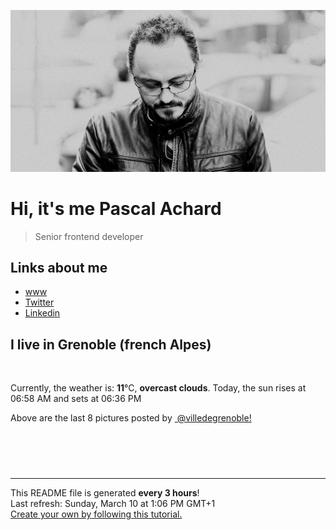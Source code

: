 ![Pascal Achard](./images/photo-pascal-achard.jpg)
# Hi, it's me Pascal Achard
> Senior frontend developer

## Links about me
- [www](https://www.pascal-achard.com)
- [Twitter](https://twitter.com/botmaster)
- [Linkedin](http://www.linkedin.com/in/pascal-achard)


## I live in Grenoble (french Alpes)
<img src="https://openweathermap.org/img/wn/04d@2x.png" alt="">

Currently, the weather is: **11**°C, **overcast clouds**.
Today, the sun rises at 06:58 AM and sets at 06:36 PM

Above are the last 8 pictures posted by <a href="https://www.instagram.com/villedegrenoble/" target="_blank"><img alt="" src="https://upload.wikimedia.org/wikipedia/commons/thumb/e/e7/Instagram_logo_2016.svg/1024px-Instagram_logo_2016.svg.png" width="20"/> @villedegrenoble!</a>

<p style="display: flex; flex-wrap: wrap; gap: 20px;">
        <img src="https://cdn1.picuki.com/hosted-by-instagram/q/0exhNuNYnjBGZDHIdN5WmL9I2Pk2GAlRNucaS7j0nyZiNxIsbHWB58ltwdev%7C%7CDlyKw1oASyLeDxg44gpUFlXZFV5OkPZTbSPST1X6qWRUYCl0DZn9pdik7swJXEeZnCq8cYsOzjYMTIfQeoEH%7C%7Cbx7a8Koru5A2MEo1zRMrBC0GAG4YWbVqFKwoV966yUlEri+YU8ajtG5WR1aRtmpNPb5DwIX%7C%7CD+fMBxsedISLQzicYRtr6+yGOHH24VdGZ9ShOSoI3isMlWvSfjVQ0HylGedoN9KkgT3HSUhkcy4psPqaSDFctu2vxl5u2CCm8AYG9qpBxrr5+4jn7gck2w8mdzkE%7C%7Cn86SeRvl3ibHzPNypfMPH7WSTSvSNMPUeEHkMAqubBhnTKKjmV%7C%7Cd4kKpsKsJZg0aBwxyUXKnD9zdLUjxaoh2DVZNITtO1yKr83HH00TikkgYDpJu8PbxZlQgI1JfUuV4oP0PIBvdcMjCLgVJxR4oW.jpeg" alt="" width="200"/>
        <img src="https://cdn1.picuki.com/hosted-by-instagram/q/0exhNuNYnjBGZDHIdN5WmL9I2Pk2GAlRNecaS7j0nyZiNxIsbHWB58ltwdGn%7C%7CDh7IAhgASuRYztj5YgrUV9ZDz17OE3bTrWLST5R6a6fVOenvDJk%7C%7CZ9lnLgwLXMfZnao8MQsU2SpNWwSDv5PHL%7C%7Clo7gX5vrobigBpzuMMLVKyQlWotfpUrJy9ZRxt+S4jkja45BsLTNZ5momNkgl7NvWvTVeEaW+NMB166d1RbMCxMkA%7C%7C6nRlSaHEmw+Jj8uTnagtIj+kOYA2CjAVRERyDGydLhrDnRTt2rshCl3t4gj1aSNBdxuiekakIH2bSAEXG428Fk71pu1ynOdV0Gv+0Fn1Vj8yqWlffYOtZT2F%7C%7CWMZYnL6CXPduXaEr9LeWxZIt77eUneAcHjMukfmY4SSq1r8gvt1F%7C%7C7S7734wB4AGgSgWfeWMQ=.jpeg" alt="" width="200"/>
        <img src="https://cdn1.picuki.com/hosted-by-instagram/q/0exhNuNYnjBGZDHIdN5WmL9I2Pk2GAlRNecaS7j0nyZiNxIsbHWB58ltwdGn%7C%7CDh7IAhgASuRYztj5YkpV1hRCz15PkbaS7yPTzxS7auQVObN1jNj%7C%7CZNknLcxLX0fYnWt8sEuVwmYdTUdHOlPHL%7C%7Clo79UvOa0LGFq8zCXW%7C%7CdEnGZK55f0Z7F9mt9wuuS4jkja45BsLTNZ5momNkgl7NvWvTVeEaW+NMB166d1RbMCxMkA%7C%7C6nRlSaHEmw+Jj8uQnagtIj+kOYA2ArNbhASqVTxHrEWDnQhpmW9uyB3t4gj1aSNBdxuiekakIH2bSAEXG428Fk71p26qCDMa2is4EhX2j3+2J6pXcoH9bvqDOuycfL+4TvDdJ76NetiSj9cJLmFdxGObfa1BZ8Uw81AFKUeh2GU9iLsfoHS6ydfNBRuiwKjM6ZKEtqY7ryw+F%7C%7CJu2u%7C%7CrlU1xZvofbVI%7C%7Cw5Q2v2arwl+JCqTI5oabmSGn28sEeFTeLqVxpyHPrwU.jpeg" alt="" width="200"/>
        <img src="https://cdn1.picuki.com/hosted-by-instagram/q/0exhNuNYnjBGZDHIdN5WmL9I2Pk2GAlRNucaS7j0nyZiNxIsbHWB58ltwdGn%7C%7CDh7IAhgASuRYztj5YkoUV1RCj1+PETZSLWITTZV7KieUO%7C%7CN1DJi9JFllrY2L3YWbXOo8ccoVgmYdTUdHOlPHL%7C%7Clo79UvOa0LGFq8zCXW%7C%7CdEnGZK55f0Z7F9mt9wuuS4jkja45BsLTNZ5momNkgl7NvWvTVeEaa+NMB166d1RbMCxMkA%7C%7C6nRlSaHEmw+Jj8uT3agtIj+kOYA2AbcbRI0%7C%7CluVS5M0DnRGl0S57gV3t4gj1aSNBdxuiekakIH2bSAEXG428Fk71p26qCDMa2is4EhX2j3+2J6pXdoL9LvqIqGzYfa84wXtdJ7qPethSj9cJLmFdxGObfa1BZ8Uw81AFKUeh2GU9iKcd7Sn1CleLSVHrA2bWrh5ELCn9OKz333X2iS48R4vkcboSZFr5VpRw9Garwl+JCqTI5hpbm3zn28sEeFTeLqVxpyHPrwU.jpeg" alt="" width="200"/>
        <img src="https://cdn1.picuki.com/hosted-by-instagram/q/0exhNuNYnjBGZDHIdN5WmL9I2Pk2GAlRNecaS7j0nyZiNxIsbHWB58ltwdev%7C%7CDlyKw1oASyLeD1p7YsiUVVXZFV5Pk3XQLeMRDZQ66qYVYCm2zNk9JFgk7o8JHYXbH6n98srOzjYMTIfQeoEH%7C%7Cbx7a8Koru5A2MGo1zRMrBC0GAG4fy3UPI7mslm3ayEv0Pxto0%7C%7CNylL9XkgKQcursrV%7C%7CndbEvL+M4Byp6JzSPkCj9ND1OHtpCa5BTB7Kzc4KD6chYTJnLMWlw7kWxlt2VDyH4gDdmFLl3yx8RM1v9EPp7TzN916+N8ZkIGRT2UFAjsm8lJnl6u+liDFbV+i2loP7nr+2p2rS60LrKDoCse0APXdx3LvWrrGOooJDl5KU9iYARLfI%7C%7CfhSp0fmYMSTKhx9liRylWlYaGljhl3AAQazj+vJIU9Tu2O8IWB8COBtBacn14Zps3pKeNIyg9z9YOC7FstLFqUJpkdaXLp11MdAddELObKzcuAPQ==.jpeg" alt="" width="200"/>
        <img src="https://cdn1.picuki.com/hosted-by-instagram/q/0exhNuNYnjBGZDHIdN5WmL9I2Pk2GAlRNecaS7j0nyZiNxIsbHWB58ltwdGn%7C%7CDh7IAhgASuRYztj5YosVF9RDz17PEPeTLKNSzZc6q6QXO6mvDRk9ZBnkLczJXUeZnGt8MEpVG+pNWwPG%7C%7CsAULjh7uZDu7%7C%7CzNnZSyWaRMdsBnmICqZXwCJ1mwsFusvrBv0Xm1IwleTRE4X8gI1spr5Pcpi0FCLmhfMh6pO9xRLQIhIkL7vuopCu7Lm4rbzMvRmDZhYXCoOELhn7vWT898FWoSqRrf20mzHGJuiwT9IkqhdiDG7w82q4vk4H2bUdBXG9p+kMjxdK0kBzOaWOh2nxZxnmO76mcatAsj8TeAfDMeMHQnAzaV+TzDpocc31KU9iTAHuScri1BMoO294JE%7C%7CAThw6K0QCfI57jzDtzAi9g1yPdNZp1d87J0ayi%7C%7C2H%7C%7Cqhvf9TQrqcq3Xep22Fde9823yEB0fCGQUO4eHWKFgRYdHN1%7C%7CYrfMw8bWOL0WHg==.jpeg" alt="" width="200"/>
        <img src="https://cdn1.picuki.com/hosted-by-instagram/q/0exhNuNYnjBGZDHIdN5WmL9I2Pk2GAlRNecaS7j0nyZiNxIsbHWB58ltwdev%7C%7CDlyKw1oASyLeD1p7YgvWFpZZFV5PkzZSbSMTj1T76SeUYCl0DRn9pRkkLc8LH0eYneq%7C%7C8csOzjYMTIfQeoEH%7C%7Cbx7a8Koru5A2MGo1zRMrBC0GAG4fy3UPI7mslm3ayEv0Pxto0%7C%7CNylL9XkgKQcursrV%7C%7CndbEvL+M4Byp6JzSPkCj9ND1OHtpCa5BTB7Kzc4KD6chYTJnLMWgXHBWQ0L%7C%7CTifVIgDdm4Qp0SW8RM1v9EPp7TzN916+N8ZkIGRT2UFAjsm8lJnl6u+liDFbV+i2loP7nr+2p2FQ6oLvLyiC8ekBPXj5TnuSrLEOpoJDl5KU9iYARLfI%7C%7CfhSp0fmYMSTKhx9liU3CG8YImgzTJJBTxtvACqIJ1EZuWe5Zey4UeHlRuxsl4UuvadTYds0HJv04OC7FstLFqXUJEcH3Lp11MdAddELObKzcuAPQ==.jpeg" alt="" width="200"/>
        <img src="https://cdn1.picuki.com/hosted-by-instagram/q/0exhNuNYnjBGZDHIdN5WmL9I2Pk2GAlRNecaS7j0nyZiNxIsbHWB58ltwdGn%7C%7CDh7IAhgASuRYztj5IIuUlpZCj1+PkXfSrOMST9Q6qidXezN2zRm%7C%7CZJglLozKHEYYHKu9MYqVAmYdSgIGaYDG7uo%7C%7CesJ+f3scjIEri2WNbwT9zJBpY6uSKVKz8B1pJ2Jg3Tt%7C%7C9k4Ki5e82wzJURmpNHNpW5HDbr2PM86o6N0QrlChMIRrdDgmBq7EHl3Kj4vUQ+RubTOl+1eoDPFexoS%7C%7CVOjc%7C%7CkaFwExtlm5n1A0toFzqaqTZY49ztwZkIH2CmUEXTE86kEon5zgx3PySWaN0kV+xjf+k7mQIOlwsMPXDNHQRtC95BTUVLPPHYp0C0UhB%7C%7Cf8Sk6EJdiBAI5Wk9YZSd1r8gyQokCCerPLzxp1WW1I0GHfWg==.jpeg" alt="" width="200"/>
</p>

------------
<p>This README file is generated <b>every 3 hours</b>!
    <br />Last refresh: Sunday, March 10 at 1:06 PM GMT+1
    <br /><a href="https://medium.com/@th.guibert/how-to-create-a-self-updating-readme-md-for-your-github-profile-f8b05744ca91">Create your own by following this tutorial.</a>
</p>
<p><a href="https://github.com/botmaster/botmaster/actions/workflows/main.yaml"><img alt="" src="https://github.com/botmaster/botmaster/actions/workflows/main.yaml/badge.svg" /></a></p>


